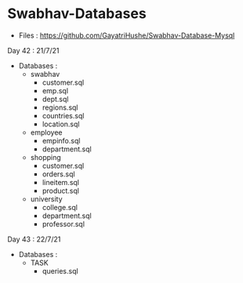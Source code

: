 # Swabhav-Databases
  - Files : https://github.com/GayatriHushe/Swabhav-Database-Mysql
  
Day 42 : 21/7/21

  - Databases :
      - swabhav
	      - customer.sql
		  - emp.sql
		  - dept.sql
		  - regions.sql
		  - countries.sql
		  - location.sql
	  - employee
		  - empinfo.sql
		  - department.sql
	  - shopping
	      - customer.sql
		  - orders.sql
		  - lineitem.sql
		  - product.sql
	  - university
		  - college.sql
		  - department.sql
		  - professor.sql

Day 43 : 22/7/21
  - Databases :
      - TASK
	      - queries.sql